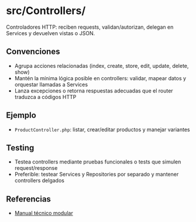 
# src/Controllers/

Controladores HTTP: reciben requests, validan/autorizan, delegan en Services y devuelven vistas o JSON.

## Convenciones

- Agrupa acciones relacionadas (index, create, store, edit, update, delete, show)
- Mantén la mínima lógica posible en controllers: validar, mapear datos y orquestar llamadas a Services
- Lanza excepciones o retorna respuestas adecuadas que el router traduzca a códigos HTTP

## Ejemplo

- `ProductController.php`: listar, crear/editar productos y manejar variantes

## Testing

- Testea controllers mediante pruebas funcionales o tests que simulen request/response
- Preferible: testear Services y Repositories por separado y mantener controllers delgados

## Referencias

- [Manual técnico modular](../../docs/INDEX.md)
